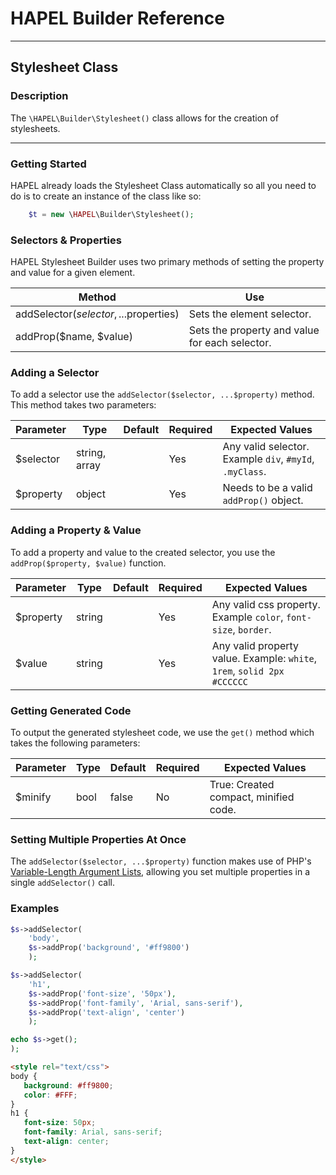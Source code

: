 # HAPEL Builder Reference

---
## Stylesheet Class

### Description

The `\HAPEL\Builder\Stylesheet()` class allows for the creation of stylesheets.

---



### Getting Started

HAPEL already loads the Stylesheet Class automatically so all you need to do is to create an instance of
the class like so:

```php
    $t = new \HAPEL\Builder\Stylesheet();
````


### Selectors & Properties

HAPEL Stylesheet Builder uses two primary methods of setting the property and value for a given element.

| Method                                 | Use                                            |
|----------------------------------------|------------------------------------------------|
| addSelector($selector, ...$properties) | Sets the element selector.                     |
| addProp($name, $value)                 | Sets the property and value for each selector. |


### Adding a Selector

To add a selector use the `addSelector($selector, ...$property)` method. This method takes two parameters:

| Parameter   | Type          | Default | Required | Expected Values                                         | 
|-------------|---------------|---------|----------|---------------------------------------------------------|
| $selector   | string, array |         | Yes      | Any valid selector. Example `div`, `#myId`, `.myClass`. |
| $property   | object        |         | Yes      | Needs to be a valid `addProp()` object.                 |


### Adding a Property & Value

To add a property and value to the created selector, you use the `addProp($property, $value)` function.

| Parameter | Type   | Default | Required | Expected Values                                                          | 
|-----------|--------|---------|----------|--------------------------------------------------------------------------|
| $property | string |         | Yes      | Any valid css property. Example `color`, `font-size`, `border`.          |
| $value    | string |         | Yes      | Any valid property value. Example: `white`, `1rem`, `solid 2px #CCCCCC`  |



### Getting Generated Code

To output the generated stylesheet code, we use the `get()` method which takes the following parameters:

| Parameter | Type   | Default | Required | Expected Values                                                         | 
|-----------|--------|---------|----------|-------------------------------------------------------------------------|
| $minify   | bool   | false   | No       | True: Created compact, minified code.                                   |


### Setting Multiple Properties At Once
The `addSelector($selector, ...$property)` function makes use of PHP's
[Variable-Length Argument Lists](https://www.php.net/manual/en/functions.arguments.php#functions.variable-arg-list),
allowing you set multiple properties in a single `addSelector()` call.



### Examples

```php
$s->addSelector(
    'body',
    $s->addProp('background', '#ff9800')
    );

$s->addSelector(
    'h1',
    $s->addProp('font-size', '50px'),
    $s->addProp('font-family', 'Arial, sans-serif'),
    $s->addProp('text-align', 'center')
    );

echo $s->get();
);
```


```html
<style rel="text/css">
body {
   background: #ff9800;
   color: #FFF;
}
h1 {
   font-size: 50px;
   font-family: Arial, sans-serif;
   text-align: center;
}
</style>
```
